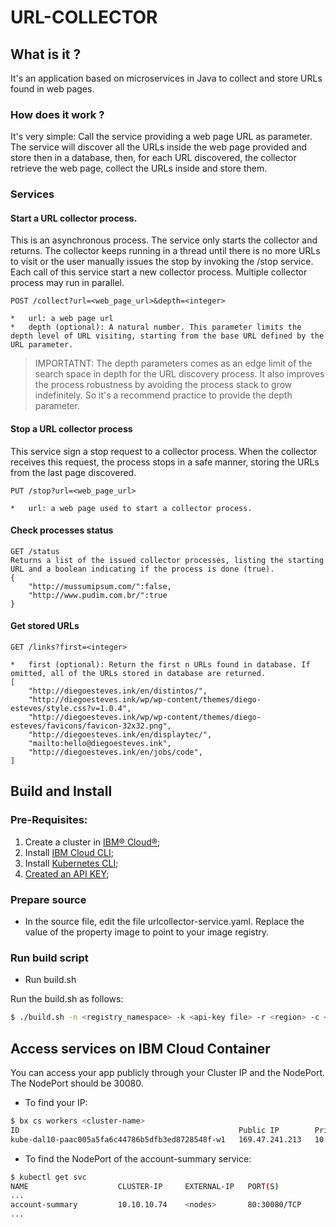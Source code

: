 # URL-COLLECTOR

## What is it ?

It's an application based on microservices in Java to collect and store URLs found in web pages.

### How does it work ?

It's very simple:  Call the service </collect> providing a web page URL as parameter. The service will discover all the URLs inside the web page provided and store then in a database, then, for each URL discovered, the collector retrieve the web page, collect the URLs inside and store them.  

### Services


#### Start a URL collector process.

This is an asynchronous process. The service only starts the collector and returns. The collector keeps running in a thread until there is no more URLs to visit or the user manually issues the stop by invoking the /stop service.
Each call of this service start a new collector process.  Multiple collector process may run in parallel.   

```bashp
POST /collect?url=<web_page_url>&depth=<integer>

*   url: a web page url 
*   depth (optional): A natural number. This parameter limits the depth level of URL visiting, starting from the base URL defined by the URL parameter.  

```

> IMPORTATNT: The depth parameters comes as an edge limit of the search space in depth for the URL discovery process. It also improves the process robustness by avoiding the process stack to grow indefinitely. So it's a recommend practice to provide the depth parameter.   

#### Stop a URL collector process

This service sign a stop request to a collector process. When the collector receives this request, the process stops in a safe manner, storing the URLs from the last page discovered.

 ```bashp
PUT /stop?url=<web_page_url>

*   url: a web page used to start a collector process.

```

#### Check processes status

```bashp
GET /status
Returns a list of the issued collector processes, listing the starting URL and a boolean indicating if the process is done (true). 
{
	"http://mussumipsum.com/":false,
	"http://www.pudim.com.br/":true
}

```

#### Get stored URLs

```bashp
GET /links?first=<integer>

*   first (optional): Return the first n URLs found in database. If omitted, all of the URLs stored in database are returned.  
[
    "http://diegoesteves.ink/en/distintos/",
    "http://diegoesteves.ink/wp/wp-content/themes/diego-esteves/style.css?v=1.0.4",
    "http://diegoesteves.ink/wp/wp-content/themes/diego-esteves/favicons/favicon-32x32.png",
    "http://diegoesteves.ink/en/displaytec/",
    "mailto:hello@diegoesteves.ink",
    "http://diegoesteves.ink/en/jobs/code",
]
```

## Build and Install

### Pre-Requisites:

1.  Create a cluster in [IBM® Cloud®](https://www.ibm.com/cloud/);
2.  Install [IBM Cloud CLI](https://console.bluemix.net/docs/cli/reference/bluemix_cli/get_started.html#getting-started);
3.  Install [Kubernetes CLI](https://kubernetes.io/docs/user-guide/prereqs/);
4.  [Created an API KEY](https://console.bluemix.net/docs/iam/login_fedid.html#federated_id);

### Prepare source
 
*  In the source file, edit the file urlcollector-service.yaml. Replace the value of the property image to point to your image registry.
 
### Run build script 
 
*  Run build.sh

Run the build.sh as follows:
```bash
$ ./build.sh -n <registry_namespace> -k <api-key file> -r <region> -c <cluster-name>
```
## Access services on IBM Cloud Container

You can access your app publicly through your Cluster IP and the NodePort. The NodePort should be 30080.

* To find your IP:
```bash
$ bx cs workers <cluster-name>
ID                                                 Public IP        Private IP      Machine Type   State    Status   
kube-dal10-paac005a5fa6c44786b5dfb3ed8728548f-w1   169.47.241.213   10.177.155.13   free           normal   Ready  
```
* To find the NodePort of the account-summary service:
```bash
$ kubectl get svc
NAME                    CLUSTER-IP     EXTERNAL-IP   PORT(S)                                                                      AGE
...
account-summary         10.10.10.74    <nodes>       80:30080/TCP                                                                 2d
...
```

 




